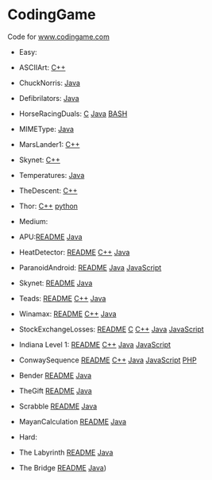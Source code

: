 # CodingGame
Code for www.codingame.com

* Easy: 

 * ASCIIArt: [C++](https://github.com/AndLydakis/CodingGame/blob/master/easy/ASCIIArt/ASCIIArt.cpp)
 * ChuckNorris: [Java](https://github.com/AndLydakis/CodingGame/blob/master/easy/ChuckNorris/ChuckNorris.java)
 * Defibrilators: [Java](https://github.com/AndLydakis/CodingGame/blob/master/easy/Defibrillators/Defibrillators.java)
 * HorseRacingDuals: [C](https://github.com/AndLydakis/CodingGame/blob/master/easy/HorseRacingDuals/HorseRacingDuals.c) [Java](https://github.com/AndLydakis/CodingGame/blob/master/easy/HorseRacingDuals/HorseRacingDuals.java)
  [BASH](https://github.com/AndLydakis/CodingGame/blob/master/easy/HorseRacingDuals/HorseRacingDuals.sh)
 * MIMEType: [Java](https://github.com/AndLydakis/CodingGame/blob/master/easy/MIMEType/MIMEType.java)
 * MarsLander1: [C++](https://github.com/AndLydakis/CodingGame/blob/master/easy/MarsLander1/marsLander1.cpp)
 * Skynet: [C++](https://github.com/AndLydakis/CodingGame/blob/master/easy/Skynet/skynet.cpp)
 * Temperatures: [Java](https://github.com/AndLydakis/CodingGame/blob/master/easy/Temperatures/temperatures.java)
 * TheDescent: [C++](https://github.com/AndLydakis/CodingGame/blob/master/easy/TheDescent/theDescent.cpp)
 * Thor: [C++](https://github.com/AndLydakis/CodingGame/blob/master/easy/thor/thor.cpp) [python](https://github.com/AndLydakis/CodingGame/blob/master/easy/thor/thor.py)
 
  
* Medium:

 * APU:[README](https://github.com/AndLydakis/CodingGame/blob/master/medium/APU/APU.README) [Java](https://github.com/AndLydakis/CodingGame/blob/master/medium/APU/APU.java)
 * HeatDetector: [README](https://github.com/AndLydakis/CodingGame/blob/master/medium/HeatDetector/HeatDetector.README) [C++](https://github.com/AndLydakis/CodingGame/blob/master/medium/HeatDetector/HeatDetector.cpp) [Java](https://github.com/AndLydakis/CodingGame/blob/master/medium/HeatDetector/HeatDetector.java)
 * ParanoidAndroid: [README](https://github.com/AndLydakis/CodingGame/blob/master/medium/ParanoidAndroid/ParanoidAndroid.README) [Java](https://github.com/AndLydakis/CodingGame/blob/master/medium/ParanoidAndroid/ParanoidAndroid.java) [JavaScript](https://github.com/AndLydakis/CodingGame/blob/master/medium/ParanoidAndroid/ParanoidAndroid.js)
 * Skynet: [README](https://github.com/AndLydakis/CodingGame/blob/master/medium/Skynet/Skynet.README) [Java](https://github.com/AndLydakis/CodingGame/blob/master/medium/Skynet/Skynet.java)
 * Teads: [README](https://github.com/AndLydakis/CodingGame/blob/master/medium/Teads/Teads.README) [C++](https://github.com/AndLydakis/CodingGame/blob/master/medium/Teads/Teads.cpp) [Java](https://github.com/AndLydakis/CodingGame/blob/master/medium/Teads/Teads.java)
 * Winamax: [README](https://github.com/AndLydakis/CodingGame/blob/master/medium/Winamax/Winamax.README) [C++](https://github.com/AndLydakis/CodingGame/blob/master/medium/Winamax/Winamax.cpp) [Java](https://github.com/AndLydakis/CodingGame/blob/master/medium/Winamax/Winamax.java)
 * StockExchangeLosses: [README](https://github.com/AndLydakis/CodingGame/blob/master/medium/StockExchangeLosses/StockExchangeLosses.README) [C](https://github.com/AndLydakis/CodingGame/blob/master/medium/StockExchangeLosses/StockExchangeLosses.c) [C++](https://github.com/AndLydakis/CodingGame/blob/master/medium/StockExchangeLosses/StockExchangeLosses.cpp) [Java](https://github.com/AndLydakis/CodingGame/blob/master/medium/StockExchangeLosses/StockExchangeLosses.java) [JavaScript](https://github.com/AndLydakis/CodingGame/blob/master/medium/StockExchangeLosses/StockExchangeLosses.js)
 * Indiana Level 1: [README](https://github.com/AndLydakis/CodingGame/blob/master/medium/Indiana1/Indiana1.README) [C++](https://github.com/AndLydakis/CodingGame/blob/master/medium/Indiana1/Indiana1.cpp) [Java](https://github.com/AndLydakis/CodingGame/blob/master/medium/Indiana1/Indiana1.java) [JavaScript](https://github.com/AndLydakis/CodingGame/blob/master/medium/Indiana1/Indiana1.js)
 * ConwaySequence [README](https://github.com/AndLydakis/CodingGame/blob/master/medium/ConwaySequence/ConwaySequence.README) [C++](https://github.com/AndLydakis/CodingGame/blob/master/medium/ConwaySequence/ConwaySequence.cpp) [Java](https://github.com/AndLydakis/CodingGame/blob/master/medium/ConwaySequence/ConwaySequence.java) [JavaScript](https://github.com/AndLydakis/CodingGame/blob/master/medium/ConwaySequence/ConwaySequence.js) [PHP](https://github.com/AndLydakis/CodingGame/blob/master/medium/ConwaySequence/ConwaySequence.php)
 * Bender [README](https://github.com/AndLydakis/CodingGame/blob/master/medium/ConwaySequence/ConwaySequence.README) [Java](https://github.com/AndLydakis/CodingGame/blob/master/medium/Bender/Java/Bender.java)
 * TheGift [README](https://github.com/AndLydakis/CodingGame/blob/master/medium/TheGift/README) [Java](https://github.com/AndLydakis/CodingGame/blob/master/medium/TheGift/TheGift.java)
 * Scrabble [README](https://github.com/AndLydakis/CodingGame/blob/master/medium/Scrabble/README) [Java](https://github.com/AndLydakis/CodingGame/blob/master/medium/Scrabble/Scrabble.java)
 * MayanCalculation [README](https://github.com/AndLydakis/CodingGame/blob/master/medium/MayanCalculation/README) [Java](https://github.com/AndLydakis/CodingGame/blob/master/medium/MayanCalculation/MayanCalculation.java)

* Hard:

 * The Labyrinth [README](https://github.com/AndLydakis/CodingGame/blob/master/hard/TheLabyrinth/README) [Java](https://github.com/AndLydakis/CodingGame/blob/master/hard/TheLabyrinth/TheLabyrinth.java)
 * The Bridge [README](https://github.com/AndLydakis/CodingGame/blob/master/hard/TheBridge/README) [Java](https://github.com/AndLydakis/CodingGame/blob/master/hard/TheBridge/TheBridge.java))